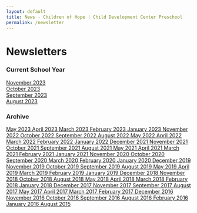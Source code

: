 ```yaml
---
layout: default
title: News - Children of Hope | Child Development Center Preschool
permalink: /newsletter
---
```


Newsletters
===

<h3 class="ui header">Current School Year</h3>
<div class="ui newsletter list">
  <a class="item" href="{{ site.baseurl }}/assets/newsletters/2023-2024/COH_November_2023_Newsletter.pdf">
    November 2023
  </a>
</div>
<div class="ui newsletter list">
  <a class="item" href="{{ site.baseurl }}/assets/newsletters/2023-2024/COH_October_2023_Newsletter.pdf">
    October 2023
  </a>
</div>
<div class="ui newsletter list">
  <a class="item" href="{{ site.baseurl }}/assets/newsletters/2023-2024/COH_September_2023_Newsletter.pdf">
    September 2023
  </a>
</div>
<div class="ui newsletter list">
  <a class="item" href="{{ site.baseurl }}/assets/newsletters/2023-2024/COH_August_2023_Newsletter.pdf">
    August 2023
  </a>
</div>

<div class="ui hidden divider"></div>

<h3 class="ui header">Archive</h3>

<div class="ui newsletter list">
  <a class="item" href="{{ site.baseurl }}/assets/newsletters/2022-2023/COH_May_2023_Newsletter.pdf">
    May 2023
  </a>
  <a class="item" href="{{ site.baseurl }}/assets/newsletters/2022-2023/COH_April_2023_Newsletter.pdf">
    April 2023
  </a>
  <a class="item" href="{{ site.baseurl }}/assets/newsletters/2022-2023/COH_March_2023_Newsletter.pdf">
    March 2023
  </a>
  <a class="item" href="{{ site.baseurl }}/assets/newsletters/2022-2023/COH_February_2023_Newsletter.pdf">
    February 2023
  </a>
  <a class="item" href="{{ site.baseurl }}/assets/newsletters/2022-2023/COH_January_2023_Newsletter.pdf">
    January 2023
  </a>
  <a class="item" href="{{ site.baseurl }}/assets/newsletters/2022-2023/COH_November_2022_Newsletter.pdf">
    November 2022
  </a>
  <a class="item" href="{{ site.baseurl }}/assets/newsletters/2022-2023/COH_October_2022_Newsletter.pdf">
    October 2022
  </a>
  <a class="item" href="{{ site.baseurl }}/assets/newsletters/2022-2023/COH_September_2022_Newsletter.pdf">
    September 2022
  </a>
  <a class="item" href="{{ site.baseurl }}/assets/newsletters/2022-2023/COH_August_2022_Newsletter.pdf">
    August 2022
  </a>
  <a class="item" href="{{ site.baseurl }}/assets/newsletters/2021-2022/COH_May_2022_Newsletter.pdf">
    May 2022
  </a>
  <a class="item" href="{{ site.baseurl }}/assets/newsletters/2021-2022/COH_April_2022_Newsletter.pdf">
    April 2022
  </a>
  <a class="item" href="{{ site.baseurl }}/assets/newsletters/2021-2022/COH_March_2022_Newsletter.pdf">
    March 2022
  </a>
  <a class="item" href="{{ site.baseurl }}/assets/newsletters/2021-2022/COH_February_2022_Newsletter.pdf">
    February 2022
  </a>
  <a class="item" href="{{ site.baseurl }}/assets/newsletters/2021-2022/COH_January_2022_Newsletter.pdf">
    January 2022
  </a>
  <a class="item" href="{{ site.baseurl }}/assets/newsletters/2021-2022/COH_December_2021_Newsletter.pdf">
    December 2021
  </a>
  <a class="item" href="{{ site.baseurl }}/assets/newsletters/2021-2022/COH_November_2021_Newsletter.pdf">
    November 2021
  </a>
  <a class="item" href="{{ site.baseurl }}/assets/newsletters/2021-2022/COH_October_2021_Newsletter.pdf">
    October 2021
  </a>
  <a class="item" href="{{ site.baseurl }}/assets/newsletters/2021-2022/COH_September_2021_Newsletter.pdf">
    September 2021
  </a>
  <a class="item" href="{{ site.baseurl }}/assets/newsletters/2021-2022/COH_August_2021_Newsletter.pdf">
    August 2021
  </a>
  <a class="item" href="{{ site.baseurl }}/assets/newsletters/2020-2021/COH_May_2021_Newsletter.pdf">
    May 2021
  </a>
  <a class="item" href="{{ site.baseurl }}/assets/newsletters/2020-2021/COH_April_2021_Newsletter.pdf">
    April 2021
  </a>
  <a class="item" href="{{ site.baseurl }}/assets/newsletters/2020-2021/COH_March_2021_Newsletter.pdf">
    March 2021
  </a>
  <a class="item" href="{{ site.baseurl }}/assets/newsletters/2020-2021/COH_February_2021_Newsletter.pdf">
    February 2021
  </a>
  <a class="item" href="{{ site.baseurl }}/assets/newsletters/2020-2021/COH_January_2021_Newsletter.pdf">
    January 2021
  </a>
  <a class="item" href="{{ site.baseurl }}/assets/newsletters/2020-2021/COH_November_2020_Newsletter.pdf">
    November 2020
  </a>
  <a class="item" href="{{ site.baseurl }}/assets/newsletters/2020-2021/COH_October_2020_Newsletter.pdf">
    October 2020
  </a>
  <a class="item" href="{{ site.baseurl }}/assets/newsletters/2020-2021/COH_September_2020_Newsletter.pdf">
    September 2020
  </a>
  <a class="item" href="{{ site.baseurl }}/assets/newsletters/2019-2020/COH_March_2020_Newsletter.pdf">
    March 2020
  </a>
  <a class="item" href="{{ site.baseurl }}/assets/newsletters/2019-2020/COH_February_2020_Newsletter.pdf">
    February 2020
  </a>
  <a class="item" href="{{ site.baseurl }}/assets/newsletters/2019-2020/COH_January_2020_Newsletter.pdf">
    January 2020
  </a>
  <a class="item" href="{{ site.baseurl }}/assets/newsletters/2019-2020/COH_December_2019_Newsletter.pdf">
    December 2019
  </a>
  <a class="item" href="{{ site.baseurl }}/assets/newsletters/2019-2020/COH_November_2019_Newsletter.pdf">
    November 2019
  </a>
  <a class="item" href="{{ site.baseurl }}/assets/newsletters/2019-2020/COH_October_2019_Newsletter.pdf">
    October 2019
  </a>
  <a class="item" href="{{ site.baseurl }}/assets/newsletters/2019-2020/COH_September_2019_Newsletter.pdf">
    September 2019
  </a>
  <a class="item" href="{{ site.baseurl }}/assets/newsletters/2019-2020/COH_August_2019_Newsletter.pdf">
    August 2019
  </a>
  <a class="item" href="{{ site.baseurl }}/assets/newsletters/2018-2019/COH_May_2019_Newsletter.pdf">
    May 2019
  </a>
  <a class="item" href="{{ site.baseurl }}/assets/newsletters/2018-2019/COH_April_2019_Newsletter.pdf">
    April 2019
  </a>
  <a class="item" href="{{ site.baseurl }}/assets/newsletters/2018-2019/COH_March_2019_Newsletter.pdf">
    March 2019
  </a>
  <a class="item" href="{{ site.baseurl }}/assets/newsletters/2018-2019/COH_February_2019_Newsletter.pdf">
    February 2019
  </a>
  <a class="item" href="{{ site.baseurl }}/assets/newsletters/2018-2019/COH_January_2019_Newsletter.pdf">
    January 2019
  </a>
  <a class="item" href="{{ site.baseurl }}/assets/newsletters/2018-2019/COH_December_2018_Newsletter.pdf">
    December 2018
  </a>
  <a class="item" href="{{ site.baseurl }}/assets/newsletters/2018-2019/COH_November_2018_Newsletter.pdf">
    November 2018
  </a>
  <a class="item" href="{{ site.baseurl }}/assets/newsletters/2018-2019/COH_October_2018_Newsletter.pdf">
    October 2018
  </a>
  <a class="item" href="{{ site.baseurl }}/assets/newsletters/2018-2019/COH_August_2018_Newsletter.pdf">
    August 2018
  </a>
  <a class="item" href="{{ site.baseurl }}/assets/newsletters/2017-2018/COH_May_2018_Newsletter.pdf">
    May 2018
  </a>
  <a class="item" href="{{ site.baseurl }}/assets/newsletters/2017-2018/COH_April_2018_Newsletter.pdf">
    April 2018
  </a>
  <a class="item" href="{{ site.baseurl }}/assets/newsletters/2017-2018/COH_March_2018_Newsletter.pdf">
    March 2018
  </a>
  <a class="item" href="{{ site.baseurl }}/assets/newsletters/2017-2018/COH_February_2018_Newsletter.pdf">
    February 2018
  </a>
  <a class="item" href="{{ site.baseurl }}/assets/newsletters/2017-2018/COH_January_2018_Newsletter.pdf">
    January 2018
  </a>
  <a class="item" href="{{ site.baseurl }}/assets/newsletters/2017-2018/COH_December_2017_Newsletter.pdf">
    December 2017
  </a>
  <a class="item" href="{{ site.baseurl }}/assets/newsletters/2017-2018/COH_November_2017_Newsletter.pdf">
    November 2017
  </a>
  <a class="item" href="{{ site.baseurl }}/assets/newsletters/2017-2018/COH_September_2017_Newsletter.pdf">
    September 2017
  </a>
  <a class="item" href="{{ site.baseurl }}/assets/newsletters/2017-2018/COH_August_2017_Newsletter.pdf">
    August 2017
  </a>
  <a class="item" href="{{ site.baseurl }}/assets/newsletters/2016-2017/COH_May_2017_Newsletter.pdf">
    May 2017
  </a>
  <a class="item" href="{{ site.baseurl }}/assets/newsletters/2016-2017/COH_April_2017_Newsletter.pdf">
    April 2017
  </a>
  <a class="item" href="{{ site.baseurl }}/assets/newsletters/2016-2017/COH_March_2017_Newsletter.pdf">
    March 2017
  </a>
  <a class="item" href="{{ site.baseurl }}/assets/newsletters/2016-2017/COH_February_2017_Newsletter.pdf">
    February 2017
  </a>
  <a class="item" href="{{ site.baseurl }}/assets/newsletters/2016-2017/COH_December_2016_Newsletter.pdf">
    December 2016
  </a>
  <a class="item" href="{{ site.baseurl }}/assets/newsletters/2016-2017/COH_November_2016_Newsletter.pdf">
    November 2016
  </a>
  <a class="item" href="{{ site.baseurl }}/assets/newsletters/2016-2017/COH_October_2016_Newsletter.pdf">
    October 2016
  </a>
  <a class="item" href="{{ site.baseurl }}/assets/newsletters/2016-2017/COH_September_2016_Newsletter.pdf">
    September 2016
  </a>
  <a class="item" href="{{ site.baseurl }}/assets/newsletters/2016-2017/COH_August_2016_Newsletter.pdf">
    August 2016
  </a>
  <a class="item" href="{{ site.baseurl }}/assets/newsletters/2015-2016/COH_February_2016_Newsletter.pdf">
    February 2016
  </a>
  <a class="item" href="{{ site.baseurl }}/assets/newsletters/2015-2016/COH_January_2016_Newsletter.pdf">
    January 2016
  </a>
  <a class="item" href="{{ site.baseurl }}/assets/newsletters/2015-2016/COH_August 2015 Newsletter.pdf">
    August 2015
  </a>
</div>





